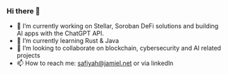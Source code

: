 ### Hi there 👋 

- 🔭 I’m currently working on Stellar, Soroban DeFi solutions and building AI apps with the ChatGPT API.
- 🌱 I’m currently learning Rust & Java
- 👯 I’m looking to collaborate on blockchain, cybersecurity and AI related projects
- 📫 How to reach me: safiyah@jamiel.net or via linkedln
<!--
**cybersaf/cybersaf** is a ✨ _special_ ✨ repository because its `README.md` (this file) appears on your GitHub profile.

Here are some ideas to get you started:

- 🔭 I’m currently working on Stellar, Soroban DeFi solutions and building AI apps with the ChatGPT API.
- 🌱 I’m currently learning Rust
- 👯 I’m looking to collaborate on blockchain, cybersecurity and AI projects
- 📫 How to reach me: safiyah@jamiel.net or via linkedln
-->
